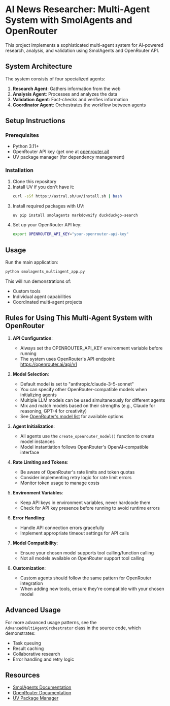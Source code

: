 # AI News Researcher: Multi-Agent System with SmolAgents and OpenRouter

This project implements a sophisticated multi-agent system for AI-powered research, analysis, and validation using SmolAgents and OpenRouter API.

## System Architecture

The system consists of four specialized agents:
1. **Research Agent**: Gathers information from the web
2. **Analysis Agent**: Processes and analyzes the data
3. **Validation Agent**: Fact-checks and verifies information
4. **Coordinator Agent**: Orchestrates the workflow between agents

## Setup Instructions

### Prerequisites

- Python 3.11+
- OpenRouter API key (get one at [openrouter.ai](https://openrouter.ai))
- UV package manager (for dependency management)

### Installation

1. Clone this repository
2. Install UV if you don't have it:
   ```bash
   curl -sSf https://astral.sh/uv/install.sh | bash
   ```
3. Install required packages with UV:
   ```bash
   uv pip install smolagents markdownify duckduckgo-search
   ```
4. Set up your OpenRouter API key:
   ```bash
   export OPENROUTER_API_KEY="your-openrouter-api-key"
   ```

## Usage

Run the main application:
```bash
python smolagents_multiagent_app.py
```

This will run demonstrations of:
- Custom tools
- Individual agent capabilities
- Coordinated multi-agent projects

## Rules for Using This Multi-Agent System with OpenRouter

1. **API Configuration**:
   - Always set the OPENROUTER_API_KEY environment variable before running
   - The system uses OpenRouter's API endpoint: https://openrouter.ai/api/v1

2. **Model Selection**:
   - Default model is set to "anthropic/claude-3-5-sonnet"
   - You can specify other OpenRouter-compatible models when initializing agents
   - Multiple LLM models can be used simultaneously for different agents
   - Mix and match models based on their strengths (e.g., Claude for reasoning, GPT-4 for creativity)
   - See [OpenRouter's model list](https://openrouter.ai/docs/models) for available options

3. **Agent Initialization**:
   - All agents use the `create_openrouter_model()` function to create model instances
   - Model instantiation follows OpenRouter's OpenAI-compatible interface

4. **Rate Limiting and Tokens**:
   - Be aware of OpenRouter's rate limits and token quotas
   - Consider implementing retry logic for rate limit errors
   - Monitor token usage to manage costs

5. **Environment Variables**:
   - Keep API keys in environment variables, never hardcode them
   - Check for API key presence before running to avoid runtime errors

6. **Error Handling**:
   - Handle API connection errors gracefully
   - Implement appropriate timeout settings for API calls

7. **Model Compatibility**:
   - Ensure your chosen model supports tool calling/function calling
   - Not all models available on OpenRouter support tool calling

8. **Customization**:
   - Custom agents should follow the same pattern for OpenRouter integration
   - When adding new tools, ensure they're compatible with your chosen model

## Advanced Usage

For more advanced usage patterns, see the `AdvancedMultiAgentOrchestrator` class in the source code, which demonstrates:
- Task queuing
- Result caching
- Collaborative research
- Error handling and retry logic

## Resources

- [SmolAgents Documentation](https://github.com/huggingface/smolagents)
- [OpenRouter Documentation](https://openrouter.ai/docs)
- [UV Package Manager](https://github.com/astral-sh/uv) 
